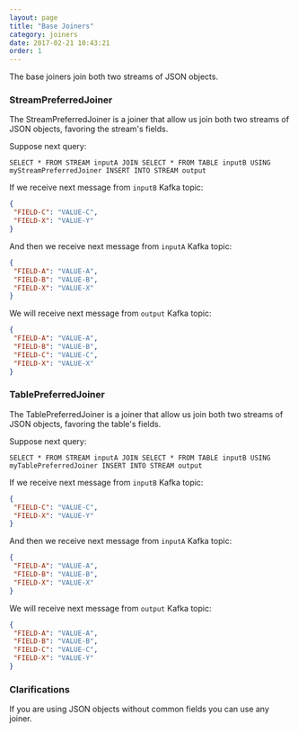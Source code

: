 ```yaml
---
layout: page
title: "Base Joiners"
category: joiners
date: 2017-02-21 10:43:21
order: 1
---
```


The base joiners join both two streams of JSON objects.
 
### StreamPreferredJoiner
The StreamPreferredJoiner is a joiner that allow us join both two streams of JSON objects, favoring the stream's fields.

Suppose next query:

`SELECT * FROM STREAM inputA JOIN SELECT * FROM TABLE inputB USING myStreamPreferredJoiner INSERT INTO STREAM output`

If we receive next message from `inputB` Kafka topic:
```json
{
 "FIELD-C": "VALUE-C",
 "FIELD-X": "VALUE-Y"
}
```

And then we receive next message from `inputA` Kafka topic:
```json
{
 "FIELD-A": "VALUE-A",
 "FIELD-B": "VALUE-B",
 "FIELD-X": "VALUE-X"
}
```
We will receive next message from `output` Kafka topic:
```json
{
 "FIELD-A": "VALUE-A",
 "FIELD-B": "VALUE-B",
 "FIELD-C": "VALUE-C",
 "FIELD-X": "VALUE-X"
}
```
### TablePreferredJoiner
The TablePreferredJoiner is a joiner that allow us join both two streams of JSON objects, favoring the table's fields.

Suppose next query:

`SELECT * FROM STREAM inputA JOIN SELECT * FROM TABLE inputB USING myTablePreferredJoiner INSERT INTO STREAM output`

If we receive next message from `inputB` Kafka topic:
```json
{
 "FIELD-C": "VALUE-C",
 "FIELD-X": "VALUE-Y"
}
```

And then we receive next message from `inputA` Kafka topic:
```json
{
 "FIELD-A": "VALUE-A",
 "FIELD-B": "VALUE-B",
 "FIELD-X": "VALUE-X"
}
```
We will receive next message from `output` Kafka topic:
```json
{
 "FIELD-A": "VALUE-A",
 "FIELD-B": "VALUE-B",
 "FIELD-C": "VALUE-C",
 "FIELD-X": "VALUE-Y"
}
```

### Clarifications
If you are using JSON objects without common fields you can use any joiner.